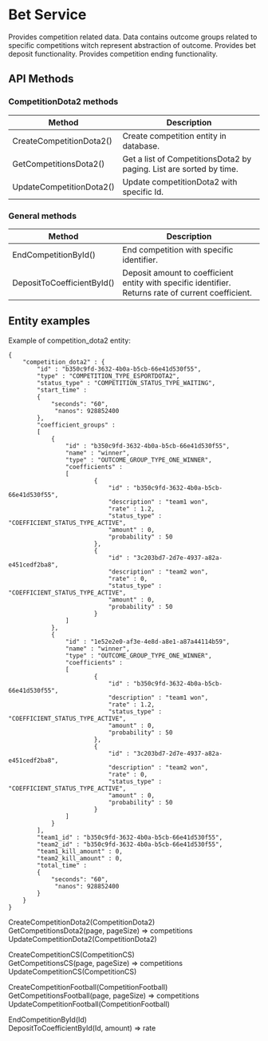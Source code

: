 <h1>Bet Service</h1>
Provides competition related data. Data contains outcome groups related to specific competitions witch represent abstraction of outcome.
Provides bet deposit functionality.
Provides competition ending functionality.

<h2>API Methods</h2>

<h3>CompetitionDota2 methods</h3>

| Method                   | Description                                                         |
| ------------------------ | ------------------------------------------------------------------- |
| CreateCompetitionDota2() | Create competition entity in database.                              |
| GetCompetitionsDota2()   | Get a list of CompetitionsDota2 by paging. List are sorted by time. |
| UpdateCompetitionDota2() | Update competitionDota2 with specific Id.                           |

<h3>General methods</h3>

| Method                     | Description                                                                                         |
| -------------------------- | --------------------------------------------------------------------------------------------------- |
| EndCompetitionById()       | End competition with specific identifier.                                                           |  
| DepositToCoefficientById() | Deposit amount to coefficient entity with specific identifier. Returns rate of current coefficient. |  

<h2>Entity examples</h2>

Example of competition_dota2 entity:

```
{
	"competition_dota2" : {
		"id" : "b350c9fd-3632-4b0a-b5cb-66e41d530f55",
		"type" : "COMPETITION_TYPE_ESPORTDOTA2",
		"status_type" : "COMPETITION_STATUS_TYPE_WAITING",
		"start_time" : 
		{
			"seconds": "60",
			 "nanos": 928852400
		},
		"coefficient_groups" : 
		[
			{
				"id" : "b350c9fd-3632-4b0a-b5cb-66e41d530f55",
				"name" : "winner",
				"type" : "OUTCOME_GROUP_TYPE_ONE_WINNER",
				"coefficients" : 
				[
						{
							"id" : "b350c9fd-3632-4b0a-b5cb-66e41d530f55",
							"description" : "team1 won",
							"rate" : 1.2,
							"status_type" : "COEFFICIENT_STATUS_TYPE_ACTIVE",
							"amount" : 0,
							"probability" : 50
						},
						{
							"id" : "3c203bd7-2d7e-4937-a82a-e451cedf2ba8",
							"description" : "team2 won",
							"rate" : 0,
							"status_type" : "COEFFICIENT_STATUS_TYPE_ACTIVE",
							"amount" : 0,
							"probability" : 50
						}
				]
			},
			{
				"id" : "1e52e2e0-af3e-4e8d-a8e1-a87a44114b59",
				"name" : "winner",
				"type" : "OUTCOME_GROUP_TYPE_ONE_WINNER",
				"coefficients" : 
				[
						{
							"id" : "b350c9fd-3632-4b0a-b5cb-66e41d530f55",
							"description" : "team1 won",
							"rate" : 1.2,
							"status_type" : "COEFFICIENT_STATUS_TYPE_ACTIVE",
							"amount" : 0,
							"probability" : 50
						},
						{
							"id" : "3c203bd7-2d7e-4937-a82a-e451cedf2ba8",
							"description" : "team2 won",
							"rate" : 0,
							"status_type" : "COEFFICIENT_STATUS_TYPE_ACTIVE",
							"amount" : 0,
							"probability" : 50
						}
				]
			}
		],
		"team1_id" : "b350c9fd-3632-4b0a-b5cb-66e41d530f55",
		"team2_id" : "b350c9fd-3632-4b0a-b5cb-66e41d530f55",
		"team1_kill_amount" : 0,
		"team2_kill_amount" : 0,
		"total_time" : 
		{
			"seconds": "60",
			 "nanos": 928852400
		}
	}
}
```


CreateCompetitionDota2(CompetitionDota2)  
GetCompetitionsDota2(page, pageSize) => competitions  
UpdateCompetitionDota2(CompetitionDota2)  

CreateCompetitionCS(CompetitionCS)  
GetCompetitionsCS(page, pageSize) => competitions  
UpdateCompetitionCS(CompetitionCS)  

CreateCompetitionFootball(CompetitionFootball)  
GetCompetitionsFootball(page, pageSize) => competitions  
UpdateCompetitionFootball(CompetitionFootball)  

EndCompetitionById(Id)  
DepositToCoefficientById(Id, amount) => rate  